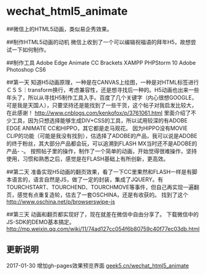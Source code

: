 # wechat_html5_animate
##微信上的HTML5动画，类似易企秀效果。

##制作HTML5动画的动机
微信上收到了一个可以编辑祝福语的拜年H5，故想尝试一下如何制作。


##制作工具
Adobe Edge Animate CC
Brackets
XAMPP
PHPStorm 10
Adobe Photoshop CS6

##第一天
知道H5动画原理，一种是在CANVAS上绘图，一种是对HTML标签进行ＣＳＳ｜transform换行，考虑兼容性，还是想寻找后一种的。H5动画也出来一些年头了，所以从寻找H5制作工具入手。百度了几个关键字（内心很想GOOGLE，可是我是天国人），只要坚持还是能找到了一些干货，这个帖子对我启发比较大，在此感谢！
http://www.cnblogs.com/kenkofox/p/3761061.html
里面介绍了不少工具，因为只想选择能够生成DIV+CSS的工具，所以试用较深的有ADOBE EDGE ANIMATE CC和HIPPO，其它都是走马观花。
因为HIPPO没有MOVIE CLIP的功能（可能是我没有找到），估选择了ADOBE的产品，我可以说是ADOBE的终于粉丝，其大部分产品都会玩，可以追溯到FLASH MX当时还不是ADOBE的产品- -。
按照帖子里的操作，制作了一个简单的动画，开始觉得很难操作，坚持使用，习惯和熟悉之后，感觉是在FLASH基础上有所创新，更高效。

##第二天
准备实现H5动画的翻页效果，看了一下CC里果然和FLASH一样是有脚本语言的，语言自然是JS，做了一定的封装，集成了JQUERY。有TOURCHSTART、TOURCHEND、TOURCHMOVE等事件，但自己再实现一遍翻页，感觉有点重复造轮，估去了一套OSCHINA，还是有收获的。
找到了这个
http://www.oschina.net/p/browserswipe-js

##第三天
动画和翻页都实现好了，现在就差在微信中自由分享了。
下载微信中的JS-SDK的DEMO基本搞定。
http://mp.weixin.qq.com/wiki/11/74ad127cc054f6b80759c40f77ec03db.html

## 更新说明
2017-01-30 增加gh-pages效果预览界面 [geek5.cn/wechat_html5_animate](geek5.cn/wechat_html5_animate)